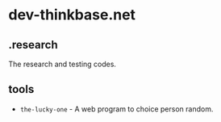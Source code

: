 dev-thinkbase.net
=================

## .research

The research and testing codes.

## tools

- `the-lucky-one` - A web program to choice person random.